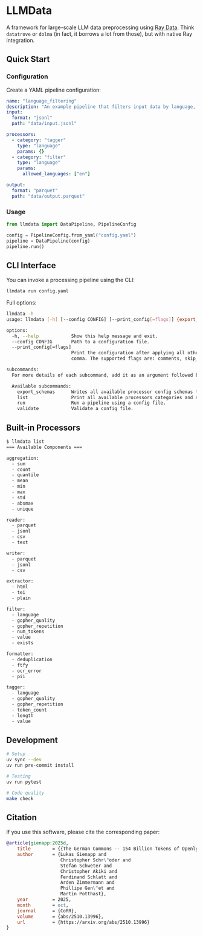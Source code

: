 # LLMData

A framework for large-scale LLM data preprocessing using [Ray Data](https://docs.ray.io/en/latest/data/data.html).  Think `datatrove` or `dolma` (in fact, it borrows a lot from those), but with native Ray integration.

## Quick Start

### Configuration

Create a YAML pipeline configuration:

```yaml
name: "language_filtering"
description: "An example pipeline that filters input data by language, keeping only English text."
input:
  format: "jsonl"
  path: "data/input.jsonl"

processors:
  - category: "tagger"
    type: "language"
    params: {}
  - category: "filter"
    type: "language"
    params:
      allowed_languages: ["en"]

output:
  format: "parquet"
  path: "data/output.parquet"
```

### Usage

```python
from llmdata import DataPipeline, PipelineConfig

config = PipelineConfig.from_yaml("config.yaml")
pipeline = DataPipeline(config)
pipeline.run()
```

## CLI Interface

You can invoke a processing pipeline using the CLI:

```bash
llmdata run config.yaml
```

Full options:
```bash
llmdata -h
usage: llmdata [-h] [--config CONFIG] [--print_config[=flags]] {export_schemas,list,run,validate} ...

options:
  -h, --help            Show this help message and exit.
  --config CONFIG       Path to a configuration file.
  --print_config[=flags]
                        Print the configuration after applying all other arguments and exit. The optional flags customizes the output and are one or more keywords separated by
                        comma. The supported flags are: comments, skip_default, skip_null.

subcommands:
  For more details of each subcommand, add it as an argument followed by --help.

  Available subcommands:
    export_schemas      Writes all available processor config schemas to a JSON file.
    list                Print all available processors categories and names.
    run                 Run a pipeline using a config file.
    validate            Validate a config file.
```

## Built-in Processors

```bash
$ llmdata list
=== Available Components ===

aggregation:
  - sum
  - count
  - quantile
  - mean
  - min
  - max
  - std
  - absmax
  - unique

reader:
  - parquet
  - jsonl
  - csv
  - text

writer:
  - parquet
  - jsonl
  - csv

extractor:
  - html
  - tei
  - plain

filter:
  - language
  - gopher_quality
  - gopher_repetition
  - num_tokens
  - value
  - exists

formatter:
  - deduplication
  - ftfy
  - ocr_error
  - pii

tagger:
  - language
  - gopher_quality
  - gopher_repetition
  - token_count
  - length
  - value
```

## Development

```bash
# Setup
uv sync --dev
uv run pre-commit install

# Testing
uv run pytest

# Code quality
make check
```

## Citation

If you use this software, please cite the corresponding paper:

```bibtex
@article{gienapp:2025d,
    title        = {{The German Commons -- 154 Billion Tokens of Openly Licensed Text for German Language Models}},
    author       = {Lukas Gienapp and
                    Christopher Schr\"oder and
                    Stefan Schweter and
                    Christopher Akiki and
                    Ferdinand Schlatt and
                    Arden Zimmermann and
                    Phillipe Gen\^et and
                    Martin Potthast},
    year         = 2025,
    month        = oct,
    journal      = {CoRR},
    volume       = {abs/2510.13996},
    url          = {https://arxiv.org/abs/2510.13996}
}
```
